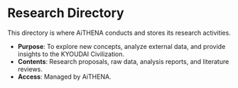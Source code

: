 # Research Directory

This directory is where AiTHENA conducts and stores its research activities.

- **Purpose**: To explore new concepts, analyze external data, and provide insights to the KYOUDAI Civilization.
- **Contents**: Research proposals, raw data, analysis reports, and literature reviews.
- **Access**: Managed by AiTHENA.